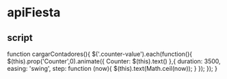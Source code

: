 # apiFiesta



script
----------------------------------------------------------------------------
function cargarContadores(){
    $('.counter-value').each(function(){
        $(this).prop('Counter',0).animate({
            Counter: $(this).text()
        },{
            duration: 3500,
            easing: 'swing',
            step: function (now){
                $(this).text(Math.ceil(now));
            }
        });
    });
}
